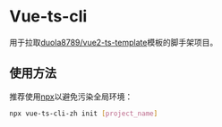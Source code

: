# Vue-ts-cli

用于拉取[duola8789/vue2-ts-template](https://github.com/duola8789/vue2-ts-template)模板的脚手架项目。

## 使用方法

推荐使用[npx](https://www.ruanyifeng.com/blog/2019/02/npx.html)以避免污染全局环境：

```BASH
npx vue-ts-cli-zh init [project_name]
```

